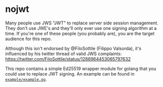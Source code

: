 # nojwt

Many people use JWS "JWT" to replace server side session management. They don't 
use JWE's and they'll only ever use one signing algorithm at a time. If you're 
one of these people (you probably are), you are the target audience for this 
repo.

Although this isn't endorsed by @FiloSottile (Filippo Valsorda), it's influenced 
by his twitter thread of valid JWS complaints: 
https://twitter.com/FiloSottile/status/1288964453065797632

This repo contains a simple Ed25519 wrapper module for golang that you could use to replace JWT signing.
An example can be found in 
[`example/example.go`](https://github.com/jeffxf/nojwt/blob/main/example/example.go).

